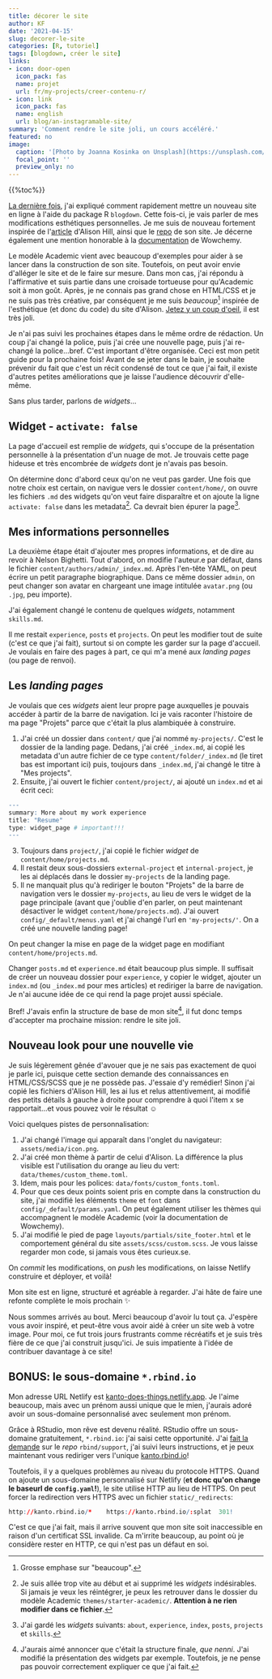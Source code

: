 ```yaml
---
title: décorer le site
author: KF
date: '2021-04-15'
slug: decorer-le-site
categories: [R, tutoriel]
tags: [blogdown, créer le site]
links:
- icon: door-open
  icon_pack: fas
  name: projet
  url: fr/my-projects/creer-contenu-r/
- icon: link
  icon_pack: fas
  name: english
  url: blog/an-instagramable-site/
summary: 'Comment rendre le site joli, un cours accéléré.'
featured: no
image:
  caption: '[Photo by Joanna Kosinka on Unsplash](https://unsplash.com/photos/1_CMoFsPfso)'
  focal_point: ''
  preview_only: no
---
```


<!--
{{< table_of_contents >}}
-->

{{%toc%}}

[La dernière fois](/fr/blog/l-origine-du-site/), j'ai expliqué comment rapidement mettre un nouveau site en ligne à l'aide du package R `blogdown`. Cette fois-ci, je vais parler de mes modifications esthétiques personnelles. Je me suis de nouveau fortement inspirée de l'[article](https://alison.rbind.io/post/new-year-new-blogdown/) d'Alison Hill, ainsi que le [repo](https://github.com/rbind/apreshill) de son site. Je décerne également une mention honorable à la [documentation](https://wowchemy.com/docs/) de Wowchemy.

Le modèle Academic vient avec beaucoup d'exemples pour aider à se lancer dans la construction de son site. Toutefois, on peut avoir envie d'alléger le site et de le faire sur mesure. Dans mon cas, j'ai répondu à l'affirmative et suis partie dans une croisade tortueuse pour qu'Academic soit à mon goût. Après, je ne connais pas grand chose en HTML/CSS et je ne suis pas très créative, par conséquent je me suis _beaucoup_[^1] inspirée de l'esthétique (et donc du code) du site d'Alison. [Jetez y un coup d'oeil](https://alison.rbind.io), il est très joli.

[^1]:Grosse emphase sur "beaucoup".

Je n'ai pas suivi les prochaines étapes dans le même ordre de rédaction. Un coup j'ai changé la police, puis j'ai crée une nouvelle page, puis j'ai re-changé la police...bref. C'est important d'être organisée. Ceci est mon petit guide pour la prochaine fois! Avant de se jeter dans le bain, je souhaite prévenir du fait que c'est un récit condensé de tout ce que j'ai fait, il existe d'autres petites améliorations que je laisse l'audience découvrir d'elle-même.

Sans plus tarder, parlons de _widgets_...

## Widget - `activate: false`

La page d'accueil est remplie de _widgets_, qui s'occupe de la présentation personnelle à la présentation d'un nuage de mot. Je trouvais cette page hideuse et très encombrée de _widgets_ dont je n'avais pas besoin.

On détermine donc d'abord ceux qu'on ne veut pas garder. Une fois que notre choix est certain, on navigue vers le dossier `content/home/`, on ouvre les fichiers `.md` des widgets qu'on veut faire disparaître et on ajoute la ligne `activate: false` dans les metadata[^2]. Ca devrait bien épurer la page[^3].

[^2]:Je suis allée trop vite au début et ai supprimé les _widgets_ indésirables. Si jamais je veux les réintégrer, je peux les retrouver dans le dossier du modèle Academic `themes/starter-academic/`. **Attention à ne rien modifier dans ce fichier**.
[^3]:J'ai gardé les _widgets_ suivants: `about`, `experience`, `index`, `posts`, `projects` et `skills`.

## Mes informations personnelles

La deuxième étape était d'ajouter mes propres informations, et de dire au revoir à Nelson Bighetti. Tout d'abord, on modifie l'auteur.e par défaut, dans le fichier `content/authors/admin/_index.md`. Après l'en-tête YAML, on peut écrire un petit paragraphe biographique. Dans ce même dossier `admin`, on peut changer son avatar en chargeant une image intitulée `avatar.png` (ou `.jpg`, peu importe).

J'ai également changé le contenu de quelques _widgets_, notamment `skills.md`.

Il me restait `experience`, `posts` et `projects`. On peut les modifier tout de suite (c'est ce que j'ai fait), surtout si on compte les garder sur la page d'accueil. Je voulais en faire des pages à part, ce qui m'a mené aux _landing pages_ (ou page de renvoi).

## Les _landing pages_

Je voulais que ces _widgets_ aient leur propre page auxquelles je pouvais accéder à partir de la barre de navigation. Ici je vais raconter l'histoire de ma page "Projets" parce que c'était la plus alambiquée à construire.

1. J'ai créé un dossier dans `content/` que j'ai nommé `my-projects/`. C'est le dossier de la landing page. Dedans, j'ai créé `_index.md`, ai copié les metadata d'un autre fichier de ce type `content/folder/_index.md` (le tiret bas est important ici) puis, toujours dans `_index.md`, j'ai changé le titre à "Mes projects".
2. Ensuite, j'ai ouvert le fichier `content/project/`, ai ajouté un `index.md` et ai écrit ceci:


```r
---
summary: More about my work experience
title: "Resume"
type: widget_page # important!!!
---
```

3. Toujours dans `project/`, j'ai copié le fichier _widget_ de `content/home/projects.md`.
4. Il restait deux sous-dossiers `external-project` et `internal-project`, je les ai déplacés dans le dossier `my-projects` de la landing page.
5. Il ne manquait plus qu'à rediriger le bouton "Projets" de la barre de navigation vers le dossier `my-projects`, au lieu de vers le widget de la page principale (avant que j'oublie d'en parler, on peut maintenant désactiver le widget `content/home/projects.md`). J'ai ouvert `config/_default/menus.yaml` et j'ai changé l'url en `'my-projects/'`. On a créé une nouvelle landing page!

On peut changer la mise en page de la widget page en modifiant `content/home/projects.md`.

Changer `posts.md` et `experience.md` était beaucoup plus simple. Il suffisait de créer un nouveau dossier pour `experience`, y copier le widget, ajouter un `index.md` (ou `_index.md` pour mes articles) et rediriger la barre de navigation. Je n'ai aucune idée de ce qui rend la page projet aussi spéciale.

Bref! J'avais enfin la structure de base de mon site[^4], il fut donc temps d'accepter ma prochaine mission: rendre le site joli.

[^4]:J'aurais aimé annoncer que c'était la structure finale, _que nenni_. J'ai modifié la présentation des widgets par exemple. Toutefois, je ne pense pas pouvoir correctement expliquer ce que j'ai fait.

## Nouveau look pour une nouvelle vie

Je suis légèrement gênée d'avouer que je ne sais pas exactement de quoi je parle ici, puisque cette section demande des connaissances en HTML/CSS/SCSS que je ne possède pas. J'essaie d'y remédier! Sinon j'ai copié les fichiers d'Alison Hill, les ai lus et relus attentivement, ai modifié des petits détails à gauche à droite pour comprendre à quoi l'item x se rapportait...et vous pouvez voir le résultat :relaxed:

Voici quelques pistes de personnalisation:

1. J'ai changé l'image qui apparaît dans l'onglet du navigateur: `assets/media/icon.png`.
2. J'ai créé mon thème à partir de celui d'Alison. La différence la plus visible est l'utilisation du orange au lieu du vert: `data/themes/custom_theme.toml`.
3. Idem, mais pour les polices: `data/fonts/custom_fonts.toml`.
4. Pour que ces deux points soient pris en compte dans la construction du site, j'ai modifié les éléments `theme` et `font` dans `config/_default/params.yaml`. On peut également utiliser les thèmes qui accompagnent le modèle Academic (voir la documentation de Wowchemy).
5. J'ai modifié le pied de page `layouts/partials/site_footer.html` et le comportement général du site `assets/scss/custom.scss`. Je vous laisse regarder mon code, si jamais vous êtes curieux.se.

On _commit_ les modifications, on _push_ les modifications, on laisse Netlify construire et déployer, et voilà!

Mon site est en ligne, structuré et agréable à regarder. J'ai hâte de faire une refonte complète le mois prochain :sparkles:

Nous sommes arrivés au bout. Merci beaucoup d'avoir lu tout ça. J'espère vous avoir inspiré, et peut-être vous avoir aidé à créer un site web à votre image. Pour moi, ce fut trois jours frustrants comme récréatifs et je suis très fière de ce que j'ai construit jusqu'ici. Je suis impatiente à l'idée de contribuer davantage à ce site!

## BONUS: le sous-domaine `*.rbind.io`

Mon adresse URL Netlify est [kanto-does-things.netlify.app](https://kanto-does-things.netlify.app). Je l'aime beaucoup, mais avec un prénom aussi unique que le mien, j'aurais adoré avoir un sous-domaine personnalisé avec seulement mon prénom.

Grâce à RStudio, mon rêve est devenu réalité. RStudio offre un sous-domaine gratuitement, `*.rbind.io`: j'ai saisi cette opportunité. J'ai [fait la demande](https://alison.rbind.io/post/2017-06-12-up-and-running-with-blogdown/#rbindio-domain-names) sur le _repo_ `rbind/support`, j'ai suivi leurs instructions, et je peux maintenant vous rediriger vers l'unique [kanto.rbind.io](http://kanto.rbind.io)!

Toutefois, il y a quelques problèmes au niveau du protocole HTTPS. Quand on ajoute un sous-domaine personnalisé sur Netlify (**et donc qu'on change le baseurl de `config.yaml`!**), le site utilise HTTP au lieu de HTTPS. On peut forcer la redirection vers HTTPS avec un fichier `static/_redirects`:


```r
http://kanto.rbind.io/*    https://kanto.rbind.io/:splat  301!
```

C'est ce que j'ai fait, mais il arrive souvent que mon site soit inaccessible en raison d'un certificat SSL invalide. Ca m'irrite beaucoup, au point où je considère rester en HTTP, ce qui n'est pas un défaut en soi.
